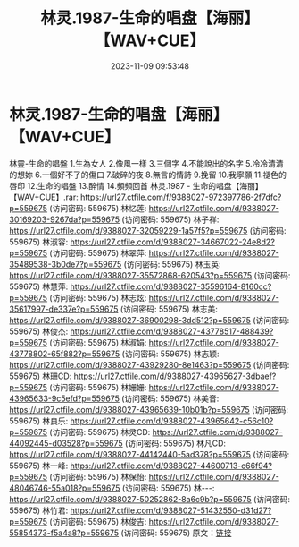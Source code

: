 ﻿---
title: 林灵.1987-生命的唱盘【海丽】【WAV+CUE】
date: 2023-11-09 09:53:48
categories: WAV车载音乐、镜像
tags: 华语中文
---
# 林灵.1987-生命的唱盘【海丽】【WAV+CUE】

林靈-生命的唱盤
1.生為女人
2.像風一樣
3.三個字
4.不能說出的名字
5.冷冷清清的想妳
6.一個好不了的傷口
7.破碎的夜
8.無言的情詩
9.挽留
10.我寧願
11.褪色的唇印
12.生命的唱盤
13.醉情
14.頻頻回首
林灵.1987 - 生命的唱盘【海丽】【WAV+CUE】.rar: https://url27.ctfile.com/f/9388027-972397786-2f7dfc?p=559675
(访问密码: 559675)
林忆莲: https://url27.ctfile.com/d/9388027-30169203-9267da?p=559675
(访问密码: 559675)
林子祥: https://url27.ctfile.com/d/9388027-32059229-1a57f5?p=559675
(访问密码: 559675)
林淑容: https://url27.ctfile.com/d/9388027-34667022-24e8d2?p=559675
(访问密码: 559675)
林翠萍: https://url27.ctfile.com/d/9388027-35489538-3b0de7?p=559675
(访问密码: 559675)
林玉英: https://url27.ctfile.com/d/9388027-35572868-620543?p=559675
(访问密码: 559675)
林慧萍: https://url27.ctfile.com/d/9388027-35596164-8160cc?p=559675
(访问密码: 559675)
林志炫: https://url27.ctfile.com/d/9388027-35617997-de337e?p=559675
(访问密码: 559675)
林志美: https://url27.ctfile.com/d/9388027-36900298-3dd512?p=559675
(访问密码: 559675)
林俊杰: https://url27.ctfile.com/d/9388027-43778517-488439?p=559675
(访问密码: 559675)
林淑娟: https://url27.ctfile.com/d/9388027-43778802-65f882?p=559675
(访问密码: 559675)
林志颖: https://url27.ctfile.com/d/9388027-43929280-8e1463?p=559675
(访问密码: 559675)
林珊CD: https://url27.ctfile.com/d/9388027-43965627-3dbaef?p=559675
(访问密码: 559675)
林姗姗: https://url27.ctfile.com/d/9388027-43965633-9c5efd?p=559675
(访问密码: 559675)
林美音: https://url27.ctfile.com/d/9388027-43965639-10b01b?p=559675
(访问密码: 559675)
林良乐: https://url27.ctfile.com/d/9388027-43965642-c56c10?p=559675
(访问密码: 559675)
林灵CD: https://url27.ctfile.com/d/9388027-44092445-d03528?p=559675
(访问密码: 559675)
林凡CD: https://url27.ctfile.com/d/9388027-44142440-5ad378?p=559675
(访问密码: 559675)
林一峰: https://url27.ctfile.com/d/9388027-44600713-c66f94?p=559675
(访问密码: 559675)
林保怡: https://url27.ctfile.com/d/9388027-48046746-55a018?p=559675
(访问密码: 559675)
林---: https://url27.ctfile.com/d/9388027-50252862-8a6c9b?p=559675
(访问密码: 559675)
林竹君: https://url27.ctfile.com/d/9388027-51432550-d31d27?p=559675
(访问密码: 559675)
林俊吉: https://url27.ctfile.com/d/9388027-55854373-f5a4a8?p=559675
(访问密码: 559675)
原文：[链接](https://blog.sina.com.cn/s/blog_1647c7e76010313qs.html)